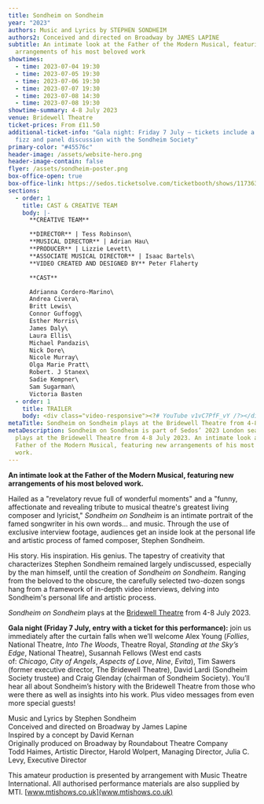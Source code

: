 ```yaml
---
title: Sondheim on Sondheim
year: "2023"
authors: Music and Lyrics by STEPHEN SONDHEIM
authors2: Conceived and directed on Broadway by JAMES LAPINE
subtitle: An intimate look at the Father of the Modern Musical, featuring new
  arrangements of his most beloved work
showtimes:
  - time: 2023-07-04 19:30
  - time: 2023-07-05 19:30
  - time: 2023-07-06 19:30
  - time: 2023-07-07 19:30
  - time: 2023-07-08 14:30
  - time: 2023-07-08 19:30
showtime-summary: 4-8 July 2023
venue: Bridewell Theatre
ticket-prices: From £11.50
additional-ticket-info: "Gala night: Friday 7 July – tickets include a glass of
  fizz and panel discussion with the Sondheim Society"
primary-color: "#45576c"
header-image: /assets/website-hero.png
header-image-contain: false
flyer: /assets/sondheim-poster.png
box-office-open: true
box-office-link: https://sedos.ticketsolve.com/ticketbooth/shows/1173636618
sections:
  - order: 1
    title: CAST & CREATIVE TEAM
    body: |-
      **CREATIVE TEAM**

      **DIRECTOR** | Tess Robinson\
      **MUSICAL DIRECTOR** | Adrian Hau\
      **PRODUCER** | Lizzie Levett\
      **ASSOCIATE MUSICAL DIRECTOR** | Isaac Bartels\
      **VIDEO CREATED AND DESIGNED BY** Peter Flaherty

      **CAST**

      Adrianna Cordero-Marino\
      Andrea Civera\
      Britt Lewis\
      Connor Guffogg\
      Esther Morris\
      James Daly\
      Laura Ellis\
      Michael Pandazis\
      Nick Dore\
      Nicole Murray\
      Olga Marie Pratt\
      Robert. J Stanex\
      Sadie Kempner\
      Sam Sugarman\
      Victoria Basten
  - order: 1
    title: TRAILER
    body: <div class="video-responsive"><?# YouTube v1vC7PfF_vY /?></div>
metaTitle: Sondheim on Sondheim plays at the Bridewell Theatre from 4-8 July 2023
metaDescription: Sondheim on Sondheim is part of Sedos’ 2023 London season and
  plays at the Bridewell Theatre from 4-8 July 2023. An intimate look at the
  Father of the Modern Musical, featuring new arrangements of his most beloved
  work.
---
```

**An intimate look at the Father of the Modern Musical, featuring new arrangements of his most beloved work.**

Hailed as a "revelatory revue full of wonderful moments" and a "funny, affectionate and revealing tribute to musical theatre's greatest living composer and lyricist," *Sondheim on Sondheim* is an intimate portrait of the famed songwriter in his own words... and music. Through the use of exclusive interview footage, audiences get an inside look at the personal life and artistic process of famed composer, Stephen Sondheim.

His story. His inspiration. His genius. The tapestry of creativity that characterizes Stephen Sondheim remained largely undiscussed, especially by the man himself, until the creation of *Sondheim on Sondheim*. Ranging from the beloved to the obscure, the carefully selected two-dozen songs hang from a framework of in-depth video interviews, delving into Sondheim's personal life and artistic process.

*Sondheim on Sondheim* plays at the [Bridewell Theatre](https://sedos.co.uk/venues/bridewell) from 4-8 July 2023.

**Gala night (Friday 7 July, entry with a ticket for this performance):** join us immediately after the curtain falls when we’ll welcome Alex Young (*Follies*, National Theatre, *Into The Woods*, Theatre Royal, *Standing at the Sky’s Edge*, National Theatre), Susannah Fellows (West end casts of: *Chicago*, *City of Angels*, *Aspects of Love*, *Nine*, *Evita*), Tim Sawers (former executive director, The Bridewell Theatre), David Lardi (Sondheim Society trustee) and Craig Glenday (chairman of Sondheim Society). You’ll hear all about Sondheim’s history with the Bridewell Theatre from those who were there as well as insights into his work. Plus video messages from even more special guests!

Music and Lyrics by Stephen Sondheim\
Conceived and directed on Broadway by James Lapine\
Inspired by a concept by David Kernan\
Originally produced on Broadway by Roundabout Theatre Company\
Todd Haimes, Artistic Director, Harold Wolpert, Managing Director, Julia C. Levy, Executive Director

This amateur production is presented by arrangement with Music Theatre International. All authorised performance materials are also supplied by MTI. [www.mtishows.co.uk](www.mtishows.co.uk)